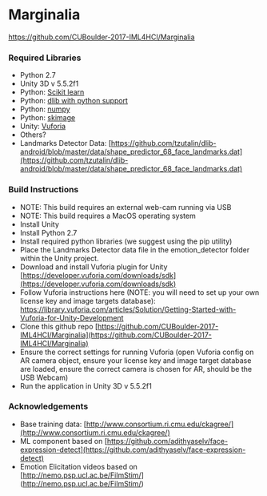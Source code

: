 # Marginalia
https://github.com/CUBoulder-2017-IML4HCI/Marginalia

### Required Libraries

* Python 2.7
* Unity 3D v 5.5.2f1
* Python: [Scikit learn]()
* Python: [dlib with python support]()
* Python: [numpy]()
* Python: [skimage]()
* Unity: [Vuforia]()
* Others?
* Landmarks Detector Data: [https://github.com/tzutalin/dlib-android/blob/master/data/shape_predictor_68_face_landmarks.dat](https://github.com/tzutalin/dlib-android/blob/master/data/shape_predictor_68_face_landmarks.dat)

### Build Instructions
* NOTE: This build requires an external web-cam running via USB
* NOTE: This build requires a MacOS operating system
* Install Unity
* Install Python 2.7
* Install required python libraries (we suggest using the pip utility)
* Place the Landmarks Detector data file in the emotion_detector folder within the Unity project.
* Download and install Vuforia plugin for Unity [https://developer.vuforia.com/downloads/sdk](https://developer.vuforia.com/downloads/sdk)
* Follow Vuforia instructions here (NOTE: you will need to set up your own license key and image targets database): https://library.vuforia.com/articles/Solution/Getting-Started-with-Vuforia-for-Unity-Development
* Clone this github repo [https://github.com/CUBoulder-2017-IML4HCI/Marginalia](https://github.com/CUBoulder-2017-IML4HCI/Marginalia)
* Ensure the correct settings for running Vuforia (open Vuforia config on AR camera object, ensure your license key and image target database are loaded, ensure the correct camera is chosen for AR, should be the USB Webcam)
* Run the application in Unity 3D v 5.5.2f1

### Acknowledgements

* Base training data: [http://www.consortium.ri.cmu.edu/ckagree/](http://www.consortium.ri.cmu.edu/ckagree/)
* ML component based on [https://github.com/adithyaselv/face-expression-detect](https://github.com/adithyaselv/face-expression-detect)
* Emotion Elicitation videos based on [http://nemo.psp.ucl.ac.be/FilmStim/] (http://nemo.psp.ucl.ac.be/FilmStim/)
